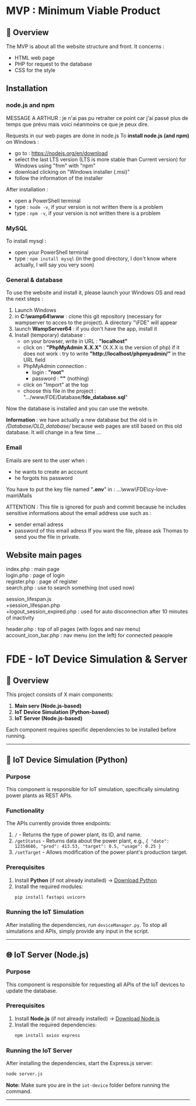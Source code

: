 # MVP : Minimum Viable Product

## 📌 Overview
The MVP is about all the website structure and front.
It concerns :
   - HTML web page
   - PHP for request to the database
   - CSS for the style

## Installation
### node.js and npm
MESSAGE A ARTHUR : je n'ai pas pu retraiter ce point car j'ai passé plus de temps que prévu mais voici néanmoins ce que je peux dire.

Requests in our web pages are done in node.js
To **install node.js (and npm)** on Windows :
   - go to : https://nodejs.org/en/download
   - select the last LTS version (LTS is more stable than Current version) for Windows using "fnm" with "npm"
   - download clicking on "Windows installer (.msi)"
   - follow the information of the installer

After installation : 
   - open a PowerShell terminal
   - type : ```node -v```, if your version is not written there is a problem
   - type : ```npm -v```, if your version is not written there is a problem

### MySQL
To install mysql : 
   - open your PowerShell terminal
   - type : ```npm install mysql``` (in the good directory, I don't know where actually, I will say you very soon)



### General & database
To use the website and install it, please launch your Windows OS and read the next steps :
   1. Launch Windows
   2. in **C:\wamp64\www** : clone this git repository (necessary for wampserver to acces to the project). A directory "\FDE" will appear
   3. launch **WampServer64** : if you don't have the app, install it
   4. Install (temporary) database :
      - on your browser, write in URL : **"localhost"**
      - click on : **"PhpMyAdmin X.X.X"** (X.X.X is the version of php)
      if it does not work : try to write **"http://localhost/phpmyadmin/"** in the URL field
      - PhpMyAdmin connection : 
         - login : **"root"**
         - password : **""** (nothing)
      - click on "Import" at the top
      - choose this file in the project : ".../www/FDE/Database/**fde_database.sql**"

Now the database is installed and you can use the website.

**Information** : we have actually a new database but the old is in */Database/OLD_database/* because web pages are still based on this old database. It will change in a few time ...

### Email
Emails are sent to the user when :
   - he wants to create an account
   - he forgots his password

You have to put the key file named "**.env**" in : ...\www\FDE\cy-love-main\Mails  

ATTENTION : This file is ignored for push and commit because he includes sensitive informations about the email address use such as :
   - sender email adress
   - password of this email adress
If you want the file, please ask Thomas to send you the file in private.

## Website main pages
index.php : main page  
login.php : page of login  
register.php : page of register  
search.php : use to search something (not used now)  

session_lifespan.js  
+session_lifespan.php  
+logout_session_expired.php : used for auto disconnection after 10 minutes of inactivity  


header.php : top of all pages (with logos and nav menu)
account_icon_bar.php : nav menu (on the left) for connected peaople




# FDE - IoT Device Simulation & Server

## 📌 Overview
This project consists of X main components:
1. **Main serv (Node.js-based)**
2. **IoT Device Simulation (Python-based)**
3. **IoT Server (Node.js-based)**

Each component requires specific dependencies to be installed before running.

---

## 🚀 IoT Device Simulation (Python)
### **Purpose**
This component is responsible for IoT simulation, specifically simulating power plants as REST APIs.

### **Functionality**
The APIs currently provide three endpoints:
1. `/` - Returns the type of power plant, its ID, and name.
2. `/getStatus` - Returns data about the power plant, e.g., `{ "date": 12354686, "prod": 413.53, "target": 0.5, "usage": 0.25 }`
3. `/setTarget` - Allows modification of the power plant's production target.

### **Prerequisites**
1. Install **Python** (if not already installed) → [Download Python](https://www.python.org/downloads/)
2. Install the required modules:
   ```sh
   pip install fastapi uvicorn
   ```

### **Running the IoT Simulation**
After installing the dependencies, run `deviceManager.py`. To stop all simulations and APIs, simply provide any input in the script.

---

## 🌐 IoT Server (Node.js)
### **Purpose**
This component is responsible for requesting all APIs of the IoT devices to update the database.

### **Prerequisites**
1. Install **Node.js** (if not already installed) → [Download Node.js](https://nodejs.org/)
2. Install the required dependencies:
   ```sh
   npm install axios express
   ```

### **Running the IoT Server**
After installing the dependencies, start the Express.js server:
```sh
node server.js
```

**Note:** Make sure you are in the `iot-device` folder before running the command.

---
